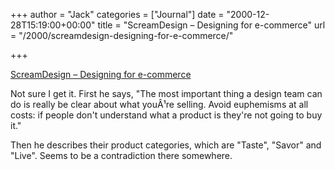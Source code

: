 +++
author = "Jack"
categories = ["Journal"]
date = "2000-12-28T15:19:00+00:00"
title = "ScreamDesign – Designing for e-commerce"
url = "/2000/screamdesign-designing-for-e-commerce/"

+++

[ScreamDesign – Designing for e-commerce][1]

Not sure I get it. First he says, "The most important thing a design team can do is really be clear about what you&#194;&#185;re selling. Avoid euphemisms at all costs: if people don't understand what a product is they're not going to buy it."

Then he describes their product categories, which are "Taste", "Savor" and "Live". Seems to be a contradiction there somewhere.

 [1]: http://web.archive.org/web/20010111195700/http://www.screamdesign.com:80/community/screamzine/feature/send2.html